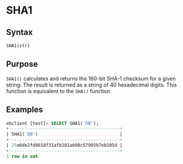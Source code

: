 # SHA1

## Syntax

```sql
SHA1(str)
```

## Purpose

`SHA1()` calculates and returns the 160-bit SHA-1 checksum for a given string. The result is returned as a string of 40 hexadecimal digits. This function is equivalent to the `SHA()` function.

## Examples

```sql
obclient [test]> SELECT SHA1('OB');
+------------------------------------------+
| SHA1('OB')                               |
+------------------------------------------+
| 29a6de2fd8618f31afb281a608c57995b7eb105d |
+------------------------------------------+
1 row in set
```
